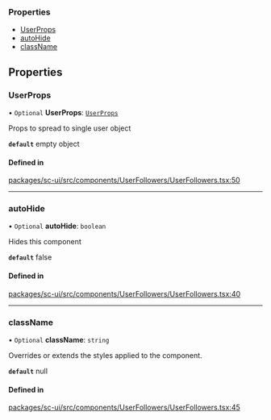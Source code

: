 ### Properties

- [UserProps](#userprops)
- [autoHide](#autohide)
- [className](#classname)

## Properties

### UserProps

• `Optional` **UserProps**: [`UserProps`](UserProps.md)

Props to spread to single user object

**`default`** empty object

#### Defined in

[packages/sc-ui/src/components/UserFollowers/UserFollowers.tsx:50](https://github.com/selfcommunity/community-ui/blob/6b6e2bd/packages/sc-ui/src/components/UserFollowers/UserFollowers.tsx#L50)

___

### autoHide

• `Optional` **autoHide**: `boolean`

Hides this component

**`default`** false

#### Defined in

[packages/sc-ui/src/components/UserFollowers/UserFollowers.tsx:40](https://github.com/selfcommunity/community-ui/blob/6b6e2bd/packages/sc-ui/src/components/UserFollowers/UserFollowers.tsx#L40)

___

### className

• `Optional` **className**: `string`

Overrides or extends the styles applied to the component.

**`default`** null

#### Defined in

[packages/sc-ui/src/components/UserFollowers/UserFollowers.tsx:45](https://github.com/selfcommunity/community-ui/blob/6b6e2bd/packages/sc-ui/src/components/UserFollowers/UserFollowers.tsx#L45)

